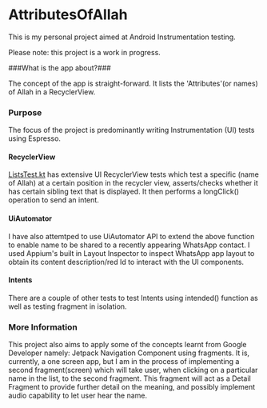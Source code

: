 # AttributesOfAllah
This is my personal project aimed at Android Instrumentation testing.

Please note: this project is a work in progress. 

###What is the app about?###

The concept of the app is straight-forward. It lists the 'Attributes'(or names) of Allah in a RecyclerView.

### Purpose ###

The focus of the project is predominantly writing Instrumentation (UI) tests using Espresso. 

#### RecyclerView ####
[ListsTest.kt](/app/src/androidTest/java/com/example/andriod/attributesofallah/ListsTests.kt "ListsTest title") has extensive UI RecyclerView tests which test a specific (name of Allah) at a certain position in the recycler view, asserts/checks whether it has certain sibling text that is displayed. It then performs a longClick() operation to send an intent. 

#### UiAutomator ####
I have also attemtped to use UiAutomator API to extend the above function to enable name to be shared to a recently appearing WhatsApp contact. I used Appium's built in Layout Inspector to inspect WhatsApp app layout to obtain its content description/red Id to interact with the UI components.

#### Intents ####
There are a couple of other tests to test Intents using intended() function as well as testing fragment in isolation.

### More Information ###
This project also aims to apply some of the concepts learnt from Google Developer namely: Jetpack Navigation Component using fragments. It is, currently, a one screen app, but I am in the process of implementing a second fragment(screen) which will take user, when clicking on a particular name in the list, to the second fragment. This fragment will act as a Detail Fragment to provide further detail on the meaning, and possibly implement audio capability to let user hear the name.
